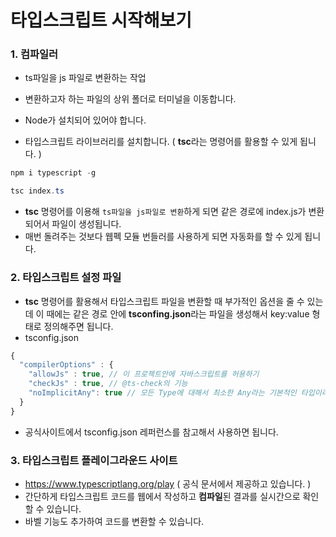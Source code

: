 # 타입스크립트 시작해보기



### 1. 컴파일러

- ts파일을 js 파일로 변환하는 작업

- 변환하고자 하는 파일의 상위 폴더로 터미널을 이동합니다.
- Node가 설치되어 있어야 합니다.



- 타입스크립트 라이브러리를 설치합니다. ( **tsc**라는 명령어를 활용할 수 있게 됩니다. )

```powershell
npm i typescript -g

tsc index.ts
```

- **tsc** 명령어를 이용해 `ts파일을 js파일로 변환`하게 되면 같은 경로에 index.js가 변환되어서 파일이 생성됩니다.
- 매번 돌려주는 것보다 웹펙 모듈 번들러를 사용하게 되면 자동화를 할 수 있게 됩니다.



### 2. 타입스크립트 설정 파일

- **tsc** 명령어를 활용해서 타입스크립트 파일을 변환할 때 부가적인 옵션을 줄 수 있는데 이 때에는 같은 경로 안에 **tsconfing.json**라는 파일을 생성해서 key:value 형태로 정의해주면 됩니다.
- tsconfig.json

```javascript
{
  "compilerOptions" : {
    "allowJs" : true, // 이 프로젝트안에 자바스크립트를 허용하기
    "checkJs" : true, // @ts-check의 기능
    "noImplicitAny": true // 모든 Type에 대해서 최소한 Any라는 기본적인 타입이라도 넣어야 한다라는 것을 설정
  }
}
```

- 공식사이트에서 tsconfig.json 레퍼런스를 참고해서 사용하면 됩니다.



### 3. 타입스크립트 플레이그라운드 사이트

- https://www.typescriptlang.org/play ( 공식 문서에서 제공하고 있습니다. )
- 간단하게 타입스크립트 코드를 웹에서 작성하고 **컴파일**된 결과를 실시간으로 확인할 수 있습니다.
- 바벨 기능도 추가하여 코드를 변환할 수 있습니다.